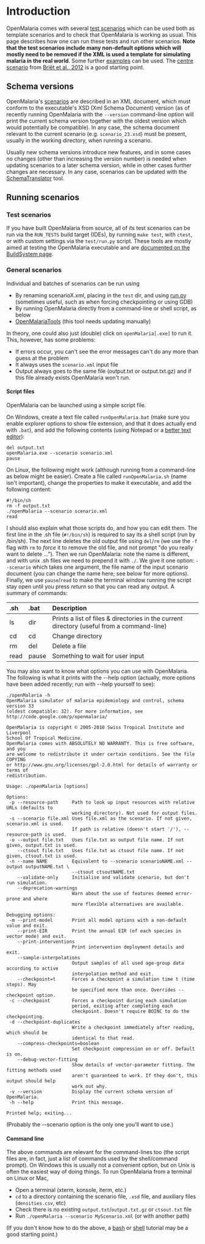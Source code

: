 # Introduction #

OpenMalaria comes with several [test scenarios](http://code.google.com/p/openmalaria/source/browse/#git%2Ftest) which can be used both as template scenarios and to check that OpenMalaria is working as usual. This page describes how one can run these tests and run other scenarios.  **Note that the test scenarios include many non-default options which will mostly need to be removed if the XML is used a template for simulating malaria in the real world**. Some further
[examples](http://openmalaria.googlecode.com/svn/application_deployment/examples/) can be used. The [centre scenario](http://openmalaria.googlecode.com/svn/application_deployment/examples/centre_scenario.xml) from [Briët et al., 2012](http://www.malariajournal.com/content/11/1/20) is a good starting point.

## Schema versions ##

OpenMalaria's [scenarios](ScenarioDesign.md) are described in an XML document, which must conform to the executable's XSD (Xml Schema Document) version (as of recently running OpenMalaria with the `--version` command-line option will print the current schema version together with the oldest version which would potentially be compatible). In any case, the schema document relevant to the current scenario (e.g. `scenario_23.xsd`) must be present, usually in the working directory, when running a scenario.

Usually new schema versions introduce new features, and in some cases no changes (other than increasing the version number) is needed when updating scenarios to a later schema version, while in other cases further changes are necessary. In any case, scenarios can be updated with the [SchemaTranslator](XmlUpdateScenario.md) tool.

## Running scenarios ##

### Test scenarios ###

If you have built OpenMalaria from source, all of its test scenarios can be run via the `RUN_TESTS` build target (IDEs), by running `make test`, with `ctest`, or with custom settings via the `test/run.py` script. These tools are mostly aimed at testing the OpenMalaria executable and are [documented on the BuildSystem page](BuildSystem#Running_the_tests.md).

### General scenarios ###

Individual and batches of scenarios can be run using

  * By renaming scenarioX.xml, placing in the `test` dir, and using [run.py](BuildSystem#Running_the_tests.md) (sometimes useful, such as when forcing checkpointing or using GDB)
  * By running OpenMalaria directly from a command-line or shell script, as below
  * [OpenMalariaTools](openmalariaTools.md) (this tool needs updating manually)

In theory, one could also just (double) click on `openMalaria[.exe]` to run it. This, however, has some problems:
  * If errors occur, you can't see the error messages can't do any more than guess at the problem
  * It always uses the `scenario.xml` input file
  * Output always goes to the same file (output.txt or output.txt.gz) and if this file already exists OpenMalaria won't run.

#### Script files ####

OpenMalaria can be launched using a simple script file.

On Windows, create a text file called `runOpenMalaria.bat` (make sure you enable explorer options to show file extension, and that it does actually end with `.bat`), and add the following contents (using Notepad or a [better text editor](UtilsWindows.md)):
```
del output.txt
openMalaria.exe --scenario scenario.xml
pause
```

On Linux, the following might work (although running from a command-line as below might be easier). Create a file called `runOpenMalaria.sh` (name isn't important), change the properties to make it executable, and add the following content:
```
#!/bin/sh
rm -f output.txt
./openMalaria --scenario scenario.xml
read
```

I should also explain what those scripts do, and how you can edit them. The first line in the .sh file (`#!/bin/sh`) is required to say its a shell script (run by /bin/sh). The next line deletes the old output file using `del`/`rm` (we use the `-f` flag with `rm` to _force_ it to remove the old file, and not prompt "do you really want to delete ..."). Then we run OpenMalaria: note the name is different, and with unix .sh files we need to prepend it with `./`. We give it one option: `--scenario` which takes one argument, the file name of the input scenario document (you can change the name here; see below for more options). Finally, we use `pause`/`read` to make the terminal window running the script stay open until you press _return_ so that you can read any output. A summary of commands:

| .sh | .bat | Description |
|:----|:-----|:------------|
| ls | dir | Prints a list of files & directories in the current directory (useful from a command-line) |
| cd | cd | Change directory |
| rm | del | Delete a file |
| read | pause | Something to wait for user input |

You may also want to know what options you can use with OpenMalaria. The following is what it prints with the --help option (actually, more options have been added recently; run with --help yourself to see):
```
./openMalaria -h
OpenMalaria simulator of malaria epidemiology and control, schema version 33
(oldest compatible: 32). For more information, see
http://code.google.com/p/openmalaria/

OpenMalaria is copyright © 2005-2010 Swiss Tropical Institute and Liverpool
School Of Tropical Medicine.
OpenMalaria comes with ABSOLUTELY NO WARRANTY. This is free software, and you
are welcome to redistribute it under certain conditions. See the file COPYING
or http://www.gnu.org/licenses/gpl-2.0.html for details of warranty or terms of
redistribution.

Usage: ./openMalaria [options]

Options:
 -p --resource-path     Path to look up input resources with relative URLs (defaults to
                        working directory). Not used for output files.
 -s --scenario file.xml Uses file.xml as the scenario. If not given, scenario.xml is used.
                        If path is relative (doesn't start '/'), --resource-path is used.
 -o --output file.txt   Uses file.txt as output file name. If not given, output.txt is used.
    --ctsout file.txt   Uses file.txt as ctsout file name. If not given, ctsout.txt is used.
 -n --name NAME         Equivalent to --scenario scenarioNAME.xml --output outputNAME.txt \
                        --ctsout ctsoutNAME.txt
    --validate-only     Initialise and validate scenario, but don't run simulation.
    --deprecation-warnings
                        Warn about the use of features deemed error-prone and where
                        more flexible alternatives are available.

Debugging options:
 -m --print-model       Print all model options with a non-default value and exit.
    --print-EIR         Print the annual EIR (of each species in vector mode) and exit.
    --print-interventions                      
                        Print intervention deployment details and exit.
    --sample-interpolations
                        Output samples of all used age-group data according to active
                        interpolation method and exit.
    --checkpoint=t      Forces a checkpoint a simulation time t (time steps). May
                        be specified more than once. Overrides --checkpoint option.
 -c --checkpoint        Forces a checkpoint during each simulation
                        period, exiting after completing each
                        checkpoint. Doesn't require BOINC to do the checkpointing.
 -d --checkpoint-duplicates
                        Write a checkpoint immediately after reading, which should be
                        identical to that read.
    --compress-checkpoints=boolean
                        Set checkpoint compression on or off. Default is on.
    --debug-vector-fitting
                        Show details of vector-parameter fitting. The fitting methods used
                        aren't guaranteed to work. If they don't, this output should help
                        work out why.
 -v --version           Display the current schema version of OpenMalaria.
 -h --help              Print this message.

Printed help; exiting...
```
(Probably the --scenario option is the only one you'll want to use.)

#### Command line ####

The above commands are relevant for the command-lines too (the script files are, in fact, just a list of commands used by the shell/command prompt). On Windows this is usually not a convenient option, but on Unix is often the easiest way of doing things. To run OpenMalaria from a terminal on Linux or Mac,

  * Open a terminal (xterm, konsole, iterm, etc.)
  * `cd` to a directory containing the scenario file, `.xsd` file, and auxiliary files (`densities.csv`, etc)
  * Check there is no existing `output.txt`/`output.txt.gz` or `ctsout.txt` file
  * Run `./openMalaria --scenario MyScenario.xml` (or with another path)

(If you don't know how to do the above, a [bash](http://www.google.com/search?q=bash+tutorial) or [shell](http://www.google.com/search?q=shell+tutorial) tutorial may be a good starting point.)